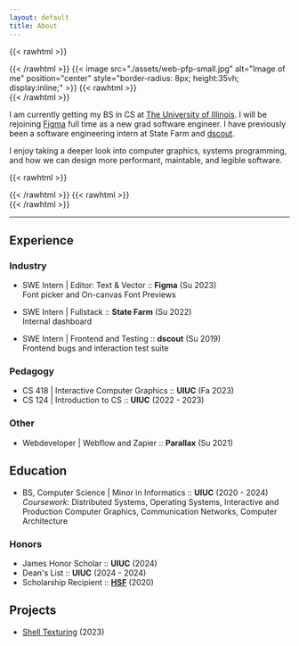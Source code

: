 ```yaml
---
layout: default
title: About
---
```


{{< rawhtml  >}}
<link href="./assets/wrapper.css" rel="stylesheet">
<div class="bounding">
{{< /rawhtml >}}
{{< image src="./assets/web-pfp-small.jpg" alt="Image of me" position="center" style="border-radius: 8px; height:35vh; display:inline;" >}}
{{< rawhtml  >}}
<div class="description">
{{< /rawhtml >}}

I am currently getting my BS in CS at [The University of Illinois](https://cs.illinois.edu/). I will be rejoining [Figma](https://www.figma.com/about/) full time as a new grad software engineer. I have previously been a software engineering intern at State Farm and [dscout](https://dscout.com/).

I enjoy taking a deeper look into computer graphics, systems programming, and how we can design more performant, maintable, and legible software.

{{< rawhtml  >}}
</div>
{{< /rawhtml >}}
{{< rawhtml  >}}
</div>
{{< /rawhtml >}}

---

## Experience

### Industry
- SWE Intern | Editor: Text & Vector :: **Figma** (Su 2023)  
Font picker and On-canvas Font Previews

- SWE Intern | Fullstack :: **State Farm** (Su 2022)  
Internal dashboard

- SWE Intern | Frontend and Testing :: **dscout** (Su 2019)  
Frontend bugs and interaction test suite

### Pedagogy
- CS 418 | Interactive Computer Graphics :: **UIUC** (Fa 2023)
- CS 124 | Introduction to CS :: **UIUC** (2022 - 2023)

### Other
- Webdeveloper | Webflow and Zapier :: **Parallax** (Su 2021)

## Education
- BS, Computer Science | Minor in Informatics :: **UIUC** (2020 - 2024)  
*Coursework*: Distributed Systems, Operating Systems, Interactive and Production Computer Graphics, Communication Networks, Computer Architecture

### Honors
- James Honor Scholar :: **UIUC** (2024)
- Dean's List :: **UIUC** (2024 - 2024)
- Scholarship Recipient :: [**HSF**](https://www.hsf.net/) (2020) 

## Projects
- [Shell Texturing](/projects/shell-texturing/) (2023)